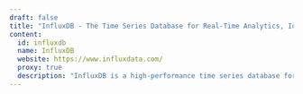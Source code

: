 ```yaml
---
draft: false
title: "InfluxDB - The Time Series Database for Real-Time Analytics, IoT, and Cloud-Native Services"
content:
  id: influxdb
  name: InfluxDB
  website: https://www.influxdata.com/
  proxy: true
  description: "InfluxDB is a high-performance time series database for managing real-time analytics, IoT, and cloud-native applications. It simplifies data management with an easy-to-use API and robust features for developers."
---
```

